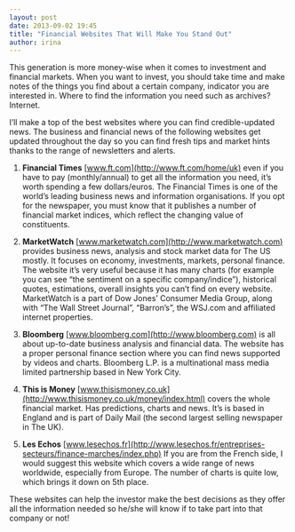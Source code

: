 ```yaml
---
layout: post
date: 2013-09-02 19:45
title: "Financial Websites That Will Make You Stand Out"
author: irina
---
```


This generation is more money-wise when it comes to investment and financial markets. When you want to invest, you should take time and make notes of the things you find about a certain company, indicator you are interested in. Where to find the information you need such as archives? Internet.

 I’ll make a top of the best websites where you can find credible-updated news. The business and financial news of the following websites get updated throughout the day so you can find fresh tips and market hints thanks to the range of newsletters and alerts. 

1. **Financial Times** [www.ft.com](http://www.ft.com/home/uk) even if you have to pay (monthly/annual) to get all the information you need, it’s worth spending a few dollars/euros. The Financial Times is one of the world’s leading business news and information organisations.
If you opt for the newspaper, you must know that it publishes a number of financial market indices, which reflect the changing value of constituents.

2. **MarketWatch** [www.marketwatch.com](http://www.marketwatch.com) provides business news, analysis and stock market data for The US mostly. It focuses on economy, investments, markets, personal finance. The website it’s very useful because it has many charts (for example you can see “the sentiment on a specific company/indice”), historical quotes, estimations, overall insights you can’t find on every website. MarketWatch is a part of Dow Jones’ Consumer Media Group, along with “The Wall Street Journal”, “Barron’s”, the WSJ.com and affiliated internet properties.

3. **Bloomberg** [www.bloomberg.com](http://www.bloomberg.com) is all about up-to-date business analysis and financial data. The website has a proper personal finance section where you can find news supported by videos and charts. Bloomberg L.P. is a multinational mass media limited partnership based in New York City.

4. **This is Money** [www.thisismoney.co.uk](http://www.thisismoney.co.uk/money/index.html) covers the whole financial market. Has predictions, charts and news. It’s is based in England and is part of Daily Mail (the second largest selling newspaper in The UK).

5. **Les Echos** [www.lesechos.fr](http://www.lesechos.fr/entreprises-secteurs/finance-marches/index.php) If you are from the French side, I would suggest this website which covers a wide range of news worldwide, especially from Europe. The number of charts is quite low, which brings it down on 5th place.

These websites can help the investor make the best decisions as they offer all the information needed so he/she will know if to take part into that company or not!
